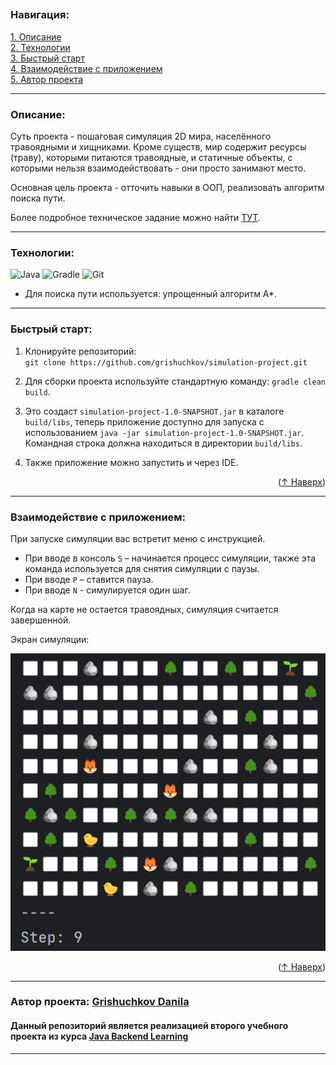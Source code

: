 
<a name="readme-top"></a>
---
### Навигация:
[1. Описание](#descriptiption)  
[2. Технологии](#tech)  
[3. Быстрый старт](#start)   
[4. Взаимодействие с приложением](#use)  
[5. Автор проекта](#author)

---
<a name="descriptiption"></a>
### Описание:
Суть проекта - пошаговая симуляция 2D мира, населённого травоядными и хищниками. Кроме существ, мир содержит ресурсы (траву), которыми питаются травоядные, и статичные объекты, с которыми нельзя взаимодействовать - они просто занимают место.

Основная цель проекта - отточить навыки в ООП, реализовать алгоритм поиска пути.

Более подробное техническое задание можно найти [ТУТ](https://zhukovsd.github.io/java-backend-learning-course/Projects/Simulation/).

---
<a name="tech"></a>
### Технологии:

![Java](https://img.shields.io/badge/java-%23ED8B00.svg?style=for-the-badge&logo=openjdk&logoColor=white)
![Gradle](https://img.shields.io/badge/Gradle-02303A.svg?style=for-the-badge&logo=Gradle&logoColor=white)
![Git](https://img.shields.io/badge/git-%23F05033.svg?style=for-the-badge&logo=git&logoColor=white)  
- Для поиска пути используется: упрощенный алгоритм A*.

---
<a name="start"></a>
### Быстрый старт:

1. Клонируйте репозиторий:  
   `git clone https://github.com/grishuchkov/simulation-project.git`

2. Для сборки проекта используйте стандартную команду: `gradle clean build`.
3. Это создаст `simulation-project-1.0-SNAPSHOT.jar` в каталоге `build/libs`, теперь приложение доступно для запуска с использованием `java -jar simulation-project-1.0-SNAPSHOT.jar`. Командная строка должна находиться в директории `build/libs`.

4. Также приложение можно запустить и через IDE.
<p align="right">(<a href="#readme-top">↑ Наверх</a>)</p>

---
<a name="use"></a>
### Взаимодействие с приложением:

При запуске симуляции вас встретит меню с инструкцией.  
- При вводе в консоль `S` – начинается процесс симуляции, также эта команда используется для снятия симуляции с паузы.  
- При вводе `P` – ставится пауза.
- При вводе `N` - симулируется один шаг.

Когда на карте не остается травоядных, симуляция считается завершенной.

Экран симуляции:   

![img.png|500](gitsrc/img.png)

<p align="right">(<a href="#readme-top">↑ Наверх</a>)</p>

---
<a name="author"></a>
### Автор проекта:  [Grishuchkov Danila](https://github.com/grishuchkov)

#### Данный репозиторий является реализацией второго учебного проекта из курса [Java Backend Learning](https://zhukovsd.github.io/java-backend-learning-course/)


---
